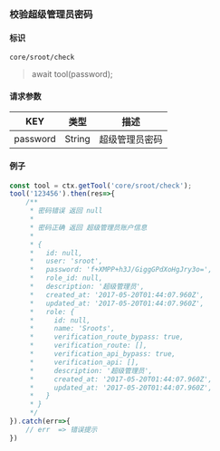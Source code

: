 
### 校验超级管理员密码

#### 标识

`core/sroot/check`

> await tool(password);

#### 请求参数

| KEY      | 类型   | 描述             |
| -------- | ------ | ---------------- |
| password | String | 超级管理员密码   |

#### 例子

```javascript
const tool = ctx.getTool('core/sroot/check');
tool('123456').then(res=>{
	/**
	 * 密码错误 返回 null
	 *
	 * 密码正确 返回 超级管理员账户信息
	 *
	 * {
	 *   id: null,
	 *   user: 'sroot',
	 *   password: 'f+XMPP+h3J/GiggGPdXoHgJry3o=',
	 *   role_id: null,
	 *   description: '超级管理员',
	 *   created_at: '2017-05-20T01:44:07.960Z',
	 *   updated_at: '2017-05-20T01:44:07.960Z',
	 *   role: {
	 *     id: null,
	 *     name: 'Sroots',
	 *     verification_route_bypass: true,
	 *     verification_route: [],
	 *     verification_api_bypass: true,
	 *     verification_api: [],
	 *     description: '超级管理员',
	 *     created_at: '2017-05-20T01:44:07.960Z',
	 *     updated_at: '2017-05-20T01:44:07.960Z',
	 *   }
	 * }
	 */
}).catch(err=>{
	// err  => 错误提示
})
```